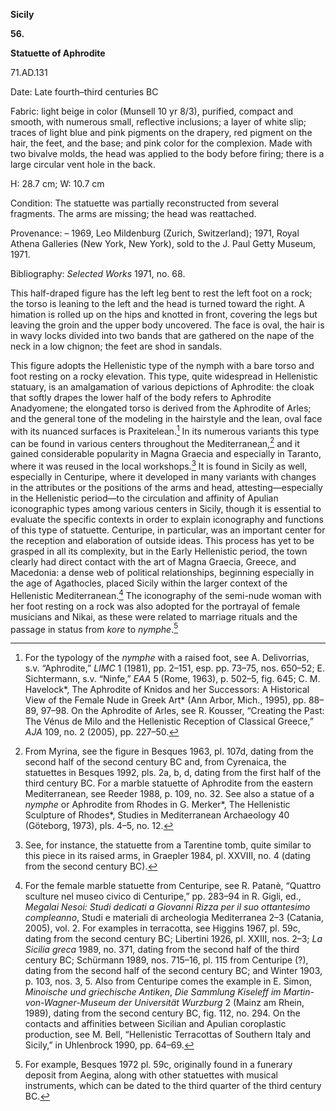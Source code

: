 **Sicily**

**56.**

**Statuette of Aphrodite**

71.AD.131

<span class="smcaps">Date:</span> Late fourth<span
class="smcaps">–</span>third centuries BC

<span class="smcaps">Fabric</span>: light beige in
color (Munsell 10 yr 8/3), purified, compact and smooth, with numerous
small, reflective inclusions; a layer of white slip; traces of light
blue and pink pigments on the drapery, red pigment on the hair, the
feet, and the base; and pink color for the complexion. Made with two
bivalve molds, the head was applied to the body before firing; there is
a large circular vent hole in the back.

H: 28.7 cm; W: 10.7 cm

<span class="smcaps">Condition:</span> The statuette
was partially reconstructed from several fragments. The arms are
missing; the head was reattached.

<span class="smcaps">Provenance:</span> – 1969, Leo
Mildenburg (Zurich, Switzerland); 1971, Royal Athena Galleries (New
York, New York), sold to the J. Paul Getty Museum, 1971.

<span class="smcaps">Bibliography:</span> *<span
class="smcaps">Selected Works</span>* 1971, no. 68.

This half-draped figure has the left leg bent to rest the left foot on a
rock; the torso is leaning to the left and the head is turned toward the
right. A himation is rolled up on the hips and knotted in front,
covering the legs but leaving the groin and the upper body uncovered.
The face is oval, the hair is in wavy locks divided into two bands that
are gathered on the nape of the neck in a low chignon; the feet are shod
in sandals.

This figure adopts the Hellenistic type of the nymph with a bare torso
and foot resting on a rocky elevation. This type, quite widespread in
Hellenistic statuary, is an amalgamation of various depictions of
Aphrodite: the cloak that softly drapes the lower half of the body
refers to Aphrodite Anadyomene; the elongated torso is derived from the
Aphrodite of Arles; and the general tone of the modeling in the
hairstyle and the lean, oval face with its nuanced surfaces is
Praxitelean.[^1] In its numerous variants this type can be found in
various centers throughout the Mediterranean,[^2] and it gained
considerable popularity in Magna Graecia and especially in Taranto,
where it was reused in the local workshops.[^3] It is found in Sicily as
well, especially in Centuripe, where it developed in many variants with
changes in the attributes or the positions of the arms and head,
attesting—especially in the Hellenistic period—to the circulation and
affinity of Apulian iconographic types among various centers in Sicily,
though it is essential to evaluate the specific contexts in order to
explain iconography and functions of this type of statuette. Centuripe,
in particular, was an important center for the reception and elaboration
of outside ideas. This process has yet to be grasped in all its
complexity, but in the Early Hellenistic period, the town clearly had
direct contact with the art of Magna Graecia, Greece, and Macedonia: a
dense web of political relationships, beginning especially in the age of
Agathocles, placed Sicily within the larger context of the Hellenistic
Mediterranean.[^4] The iconography of the semi-nude woman with her foot
resting on a rock was also adopted for the portrayal of female musicians
and Nikai, as these were related to marriage rituals and the passage in
status from *kore* to *nymphe*.[^5]

[^1]: For the typology of the *nymphe* with a raised foot, see A.
    Delivorrias, s.v. “Aphrodite,” *LIMC* 1 (1981), pp. 2–151, esp. pp.
    73–75, nos. 650–52; E. Sichtermann, s.v. “Ninfe,” *<span
    class="smcaps">EAA</span>* 5 (Rome, 1963), p.
    502–5, fig. 645; C. M. Havelock*, The Aphrodite of Knidos and her
    Successors: A Historical View of the Female Nude in Greek Art* (Ann
    Arbor, Mich., 1995), pp. 88–89, 97–98. On the Aphrodite of Arles,
    see R. Kousser, “Creating the Past: The Vénus de Milo and the
    Hellenistic Reception of Classical Greece,” *AJA* 109, no. 2 (2005),
    pp. 227–50.

[^2]: From Myrina, see the figure in <span
    class="smcaps">Besques</span> 1963, pl. 107d,
    dating from the second half of the second century <span
    class="smcaps">BC</span> and, from Cyrenaica, the
    statuettes in <span class="smcaps">Besques</span>
    1992, pls. 2a, b, d, dating from the first half of the third century
    <span class="smcaps">BC.</span> For a marble
    statuette of Aphrodite from the eastern Mediterranean, see <span
    class="smcaps">Reeder</span> 1988, p. 109, no. 32.
    See also a statue of a *nymphe* or Aphrodite from Rhodes in G.
    Merker*, The Hellenistic Sculpture of Rhodes*, Studies in
    Mediterranean Archaeology 40 (Göteborg, 1973), pls. 4–5, no. 12.

[^3]: See, for instance, the statuette from a Tarentine tomb, quite
    similar to this piece in its raised arms, in <span
    class="smcaps">Graepler</span> 1984, pl. XXVIII,
    no. 4 (dating from the second century <span
    class="smcaps">BC</span>).

[^4]: For the female marble statuette from Centuripe, see R. Patanè,
    “Quattro sculture nel museo civico di Centuripe,” pp. 283–94 in R.
    Gigli, ed., *Megalai Nesoi: Studi dedicati a Giovanni Rizza per il
    suo ottantesimo compleanno*, Studi e materiali di archeologia
    Mediterranea 2–3 (Catania, 2005), vol. 2. For examples in
    terracotta, see <span
    class="smcaps">Higgins</span> 1967, pl. 59c,
    dating from the second century <span
    class="smcaps">BC</span>; <span
    class="smcaps">Libertini</span> 1926, pl. XXIII,
    nos. 2–3; *<span class="smcaps">La Sicilia
    greca</span>* 1989, no. 371, dating from the second half of the
    third century <span class="smcaps">BC</span>;
    <span class="smcaps">Schürmann</span> 1989, nos.
    715–16, pl. 115 from Centuripe (?), dating from the second half of
    the second century <span class="smcaps">BC</span>;
    and <span class="smcaps">Winter</span> 1903, p.
    103, nos. 3, 5. Also from Centuripe comes the example in E. Simon,
    *Minoische und griechische Antiken*, *Die Sammlung Kiseleff im
    Martin-von-Wagner-Museum der Universität Wurzburg* 2 (Mainz am
    Rhein, 1989), dating from the second century <span
    class="smcaps">BC</span>, fig. 112, no. 294. On
    the contacts and affinities between Sicilian and Apulian coroplastic
    production, see M. Bell, “Hellenistic Terracottas of Southern Italy
    and Sicily,” in <span
    class="smcaps">Uhlenbrock</span> 1990, pp. 64–69.

[^5]: For example, <span class="smcaps">Besques</span>
    1972 pl. 59c, originally found in a funerary deposit from Aegina,
    along with other statuettes with musical instruments, which can be
    dated to the third quarter of the third century <span
    class="smcaps">BC.</span>
